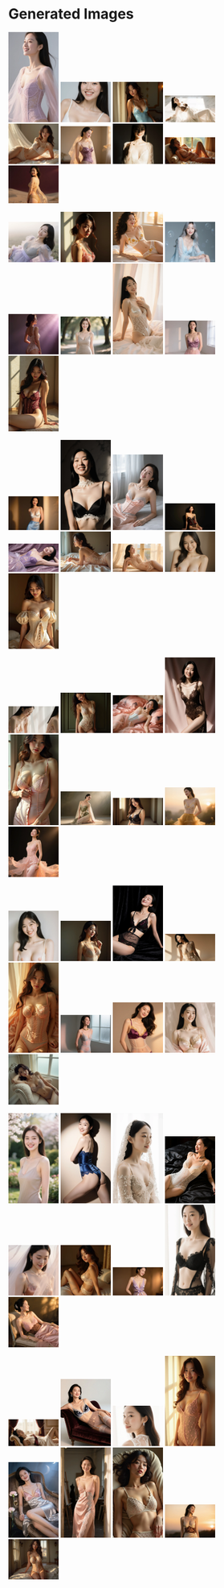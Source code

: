 # Generated Images



<img src="2025_10_23_01.webp" width="100"/> <img src="2025_10_23_02.webp" width="100"/> <img src="2025_10_23_03.webp" width="100"/> <img src="2025_10_23_04.webp" width="100"/> <img src="2025_10_23_05.webp" width="100"/> <img src="2025_10_23_06.webp" width="100"/> <img src="2025_10_23_07.webp" width="100"/> <img src="2025_10_23_08.webp" width="100"/> <img src="2025_10_23_09.webp" width="100"/>

<img src="2025_10_23_10.webp" width="100"/> <img src="2025_10_23_11.webp" width="100"/> <img src="2025_10_23_12.webp" width="100"/> <img src="2025_10_23_13.webp" width="100"/> <img src="2025_10_23_14.webp" width="100"/> <img src="2025_10_23_15.webp" width="100"/> <img src="2025_10_23_16.webp" width="100"/> <img src="2025_10_23_17.webp" width="100"/> <img src="2025_10_23_18.webp" width="100"/>

<img src="2025_10_23_19.webp" width="100"/> <img src="2025_10_23_20.webp" width="100"/> <img src="2025_10_23_21.webp" width="100"/> <img src="2025_10_23_22.webp" width="100"/> <img src="2025_10_23_23.webp" width="100"/> <img src="2025_10_23_24.webp" width="100"/> <img src="2025_10_23_25.webp" width="100"/> <img src="2025_10_23_26.webp" width="100"/> <img src="2025_10_23_27.webp" width="100"/>

<img src="2025_10_23_28.webp" width="100"/> <img src="2025_10_23_29.webp" width="100"/> <img src="2025_10_23_30.webp" width="100"/> <img src="2025_10_23_31.webp" width="100"/> <img src="2025_10_23_32.webp" width="100"/> <img src="2025_10_23_33.webp" width="100"/> <img src="2025_10_23_34.webp" width="100"/> <img src="2025_10_23_35.webp" width="100"/> <img src="2025_10_23_36.webp" width="100"/>

<img src="2025_10_23_37.webp" width="100"/> <img src="2025_10_23_38.webp" width="100"/> <img src="2025_10_23_39.webp" width="100"/> <img src="2025_10_23_40.webp" width="100"/> <img src="2025_10_23_41.webp" width="100"/> <img src="2025_10_23_42.webp" width="100"/> <img src="2025_10_23_43.webp" width="100"/> <img src="2025_10_23_44.webp" width="100"/> <img src="2025_10_23_45.webp" width="100"/>

<img src="2025_10_23_46.webp" width="100"/> <img src="2025_10_23_47.webp" width="100"/> <img src="2025_10_23_48.webp" width="100"/> <img src="2025_10_23_49.webp" width="100"/> <img src="2025_10_23_50.webp" width="100"/> <img src="2025_10_23_51.webp" width="100"/> <img src="2025_10_23_52.webp" width="100"/> <img src="2025_10_23_53.webp" width="100"/> <img src="2025_10_23_54.webp" width="100"/>

<img src="2025_10_23_55.webp" width="100"/> <img src="2025_10_23_56.webp" width="100"/> <img src="2025_10_23_57.webp" width="100"/> <img src="2025_10_23_58.webp" width="100"/> <img src="2025_10_23_59.webp" width="100"/> <img src="2025_10_23_60.webp" width="100"/> <img src="2025_10_23_61.webp" width="100"/> <img src="2025_10_23_62.webp" width="100"/> <img src="2025_10_23_63.webp" width="100"/>